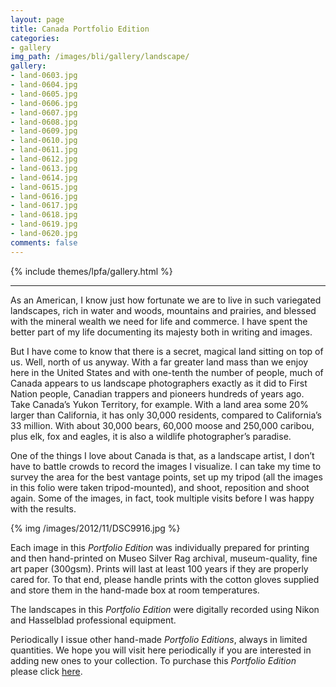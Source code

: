 ```yaml
---
layout: page
title: Canada Portfolio Edition
categories:
- gallery
img_path: /images/bli/gallery/landscape/
gallery:
- land-0603.jpg
- land-0604.jpg
- land-0605.jpg
- land-0606.jpg
- land-0607.jpg
- land-0608.jpg
- land-0609.jpg
- land-0610.jpg
- land-0611.jpg
- land-0612.jpg
- land-0613.jpg
- land-0614.jpg
- land-0615.jpg
- land-0616.jpg
- land-0617.jpg
- land-0618.jpg
- land-0619.jpg
- land-0620.jpg
comments: false
---
```


{% include themes/lpfa/gallery.html %}

---

As an American, I know just how fortunate we are to live in such variegated landscapes, rich in water and woods, mountains and prairies, and blessed with the mineral wealth we need for life and commerce. I have spent the better part of my life documenting its majesty both in writing and images.

But I have come to know that there is a secret, magical land sitting on top of us. Well, north of us anyway. With a far greater land mass than we enjoy here in the United States and with one-tenth the number of people, much of Canada appears to us landscape photographers exactly as it did to First Nation people, Canadian trappers and pioneers hundreds of years ago. Take Canada’s Yukon Territory, for example. With a land area some 20% larger than California, it has only 30,000 residents, compared to California’s 33 million. With about 30,000 bears, 60,000 moose and 250,000 caribou, plus elk, fox and eagles, it is also a wildlife photographer’s paradise. 

One of the things I love about Canada is that, as a landscape artist, I don’t have to battle crowds to record the images I visualize. I can take my time to survey the area for the best vantage points, set up my tripod (all the images in this folio were taken tripod-mounted), and shoot, reposition and shoot again. Some of the images, in fact, took multiple visits before I was happy with the results.

{% img /images/2012/11/DSC9916.jpg %}

Each image in this *Portfolio Edition* was individually prepared for printing and then hand-printed on Museo Silver Rag archival, museum-quality, fine art paper (300gsm). Prints will last at least 100 years if they are properly cared for. To that end, please handle prints with the cotton gloves supplied and store them in the hand-made box at room temperatures. 

The landscapes in this *Portfolio Edition* were digitally recorded using Nikon and Hasselblad professional equipment. 

Periodically I issue other hand-made *Portfolio Editions*, always in limited quantities. We hope you will visit here periodically if you are interested in adding new ones to your collection. To purchase this *Portfolio Edition* please click [here](http://shop.lesterpickerphoto.com/page/301).
